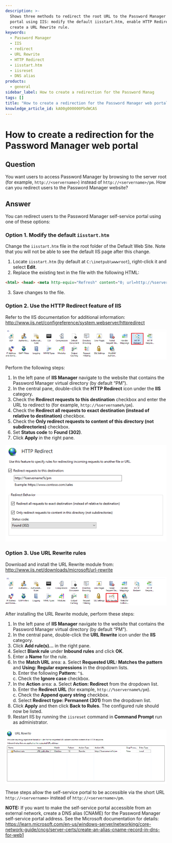 ```yaml
---
description: >-
  Shows three methods to redirect the root URL to the Password Manager web
  portal using IIS: modify the default iisstart.htm, enable HTTP Redirect, or
  create a URL Rewrite rule.
keywords:
  - Password Manager
  - IIS
  - redirect
  - URL Rewrite
  - HTTP Redirect
  - iisstart.htm
  - iisreset
  - DNS alias
products:
  - general
sidebar_label: How to create a redirection for the Password Manag
tags: []
title: "How to create a redirection for the Password Manager web portal"
knowledge_article_id: kA00g000000PbdWCAS
---
```


# How to create a redirection for the Password Manager web portal

## Question

You want users to access Password Manager by browsing to the server root (for example, `http://<servername>`) instead of `http://<servername>/pm`. How can you redirect users to the Password Manager website?

## Answer

You can redirect users to the Password Manager self-service portal using one of these options:

### Option 1. Modify the default `iisstart.htm`

Change the `iisstart.htm` file in the root folder of the Default Web Site. Note that you will not be able to see the default IIS page after this change.

1. Locate `iisstart.htm` (by default at `C:\inetpub\wwwroot`), right-click it and select **Edit**.
2. Replace the existing text in the file with the following HTML:
```html
<html> <head> <meta http-equiv="Refresh" content="0; url=http://%servername%/pm" /> </head> </html>
```
3. Save changes to the file.

### Option 2. Use the **HTTP Redirect** feature of IIS

Refer to the IIS documentation for additional information: http://www.iis.net/configreference/system.webserver/httpredirect

![httpredirect - Copy.png](./images/ka04u00000116bf_0EM4u0000084iLI.png)

Perform the following steps:

1. In the left pane of **IIS Manager** navigate to the website that contains the Password Manager virtual directory (by default “PM”).
2. In the central pane, double-click the **HTTP Redirect** icon under the **IIS** category.
3. Check the **Redirect requests to this destination** checkbox and enter the URL to redirect to (for example, `http://%servername%/pm`).
4. Check the **Redirect all requests to exact destination (instead of relative to destination)** checkbox.
5. Check the **Only redirect requests to content of this directory (not subdirectories)** checkbox.
6. Set **Status code** to **Found (302)**.
7. Click **Apply** in the right pane.

![httpredirect_ex - Copy1.png](./images/ka04u00000116bf_0EM4u0000084iLS.png)

### Option 3. Use **URL Rewrite** rules

Download and install the URL Rewrite module from: http://www.iis.net/downloads/microsoft/url-rewrite

![url_re.png](./images/ka04u00000116bf_0EM4u0000084iLX.png)

After installing the URL Rewrite module, perform these steps:

1. In the left pane of **IIS Manager** navigate to the website that contains the Password Manager virtual directory (by default “PM”).
2. In the central pane, double-click the **URL Rewrite** icon under the **IIS** category.
3. Click **Add rule(s)…** in the right pane.
4. Select **Blank rule** under **Inbound rules** and click **OK**.
5. Enter a **Name** for the rule.
6. In the **Match URL** area:
   a. Select **Requested URL: Matches the pattern** and **Using: Regular expressions** in the dropdown lists.  
   b. Enter the following **Pattern:** `^$`.  
   c. Check the **Ignore case** checkbox.
7. In the **Action** area:
   a. Select **Action: Redirect** from the dropdown list.  
   b. Enter the **Redirect URL** (for example, `http://%servername%/pm`).  
   c. Check the **Append query string** checkbox.  
   d. Select **Redirect type: Permanent (301)** from the dropdown list.
8. Click **Apply** and then click **Back to Rules**. The configured rule should now be listed.
9. Restart IIS by running the `iisreset` command in **Command Prompt** run as administrator.

![url_re_complete.png](./images/ka04u00000116bf_0EM4u0000084iLw.png)

These steps allow the self-service portal to be accessible via the short URL `http://<servername>` instead of `http://<servername>/pm`.

**NOTE:** If you want to make the self-service portal accessible from an external network, create a DNS alias (CNAME) for the Password Manager self-service portal address. See the Microsoft documentation for details: https://learn.microsoft.com/en-us/windows-server/networking/core-network-guide/cncg/server-certs/create-an-alias-cname-record-in-dns-for-web1
